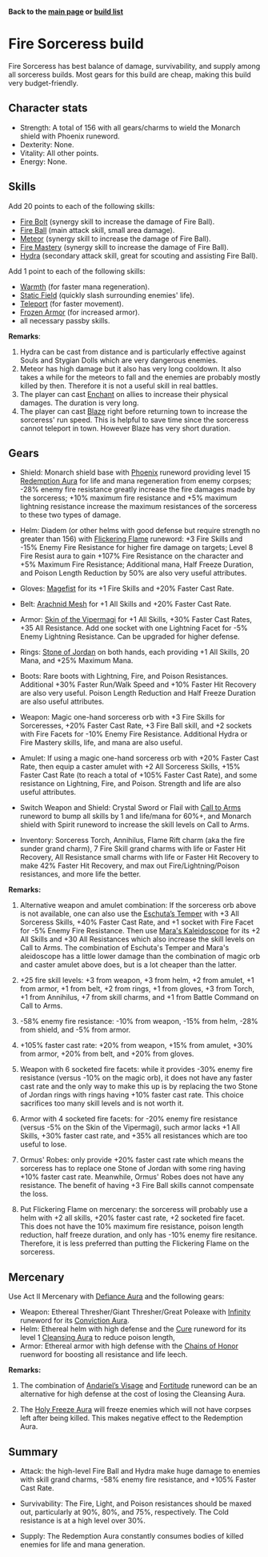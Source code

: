 <link rel="stylesheet" href="../style.css">

**Back to the [main page](~/README.html) or [build list](./build-list.html)**

# Fire Sorceress build

Fire Sorceress has best balance of damage, survivability, and supply among all sorceress builds. Most gears for this build are cheap, making this build very budget-friendly. 


## Character stats

- Strength: A total of 156 with all gears/charms to wield the Monarch shield with Phoenix runeword.
- Dexterity: None.
- Vitality: All other points.
- Energy: None.


## Skills

Add 20 points to each of the following skills:
- [Fire Bolt](https://diablo.fandom.com/wiki/Fire_Bolt_(Diablo_II)) (synergy skill to increase the damage of Fire Ball).
- [Fire Ball](https://diablo.fandom.com/wiki/Fire_Ball) (main attack skill, small area damage).
- [Meteor](https://diablo.fandom.com/wiki/Meteor_(Diablo_II)) (synergy skill to increase the damage of Fire Ball).
- [Fire Mastery](https://diablo.fandom.com/wiki/Fire_Mastery) (synergy skill to increase the damage of Fire Ball).
- [Hydra](https://diablo.fandom.com/wiki/Hydra_(Diablo_II)) (secondary attack skill, great for scouting and assisting Fire Ball).

Add 1 point to each of the following skills:
- [Warmth](https://diablo.fandom.com/wiki/Warmth) (for faster mana regeneration).
- [Static Field](https://diablo.fandom.com/wiki/Static_Field) (quickly slash surrounding enemies' life).
- [Teleport](https://diablo.fandom.com/wiki/Teleport_(Diablo_II)) (for faster movement).
- [Frozen Armor](https://diablo.fandom.com/wiki/Frozen_Armor) (for increased armor).
- all necessary passby skills.

**Remarks**: 
1. Hydra can be cast from distance and is particularly effective against Souls and Stygian Dolls which are very dangerous enemies.
2. Meteor has high damage but it also has very long cooldown. It also takes a while for the meteors to fall and the enemies are probably mostly killed by then. Therefore it is not a useful skill in real battles.
3. The player can cast [Enchant](https://diablo.fandom.com/wiki/Enchant) on allies to increase their physical damages. The duration is very long.
4. The player can cast [Blaze](https://diablo.fandom.com/wiki/Blaze) right before returning town to increase the sorceress' run speed. This is helpful to save time since the sorceress cannot teleport in town. However Blaze has very short duration.

 
## Gears
 
- Shield: Monarch shield base with [Phoenix](https://diablo.fandom.com/wiki/Phoenix_Rune_Word) runeword providing level 15 [Redemption Aura](https://diablo.fandom.com/wiki/Redemption) for life and mana regeneration from enemy corpses; -28% enemy fire resistance greatly increase the fire damages made by the sorceress; +10% maximum fire resistance and +5% maximum lightning resistance increase the maximum resistances of the sorceress to these two types of damage. 
 
- Helm: Diadem (or other helms with good defense but require strength no greater than 156) with [Flickering Flame](https://diablo.fandom.com/wiki/Flickering_Flame_Rune_Word) runeword: +3 Fire Skills and -15% Enemy Fire Resistance for higher fire damage on targets; Level 8 Fire Resist aura to gain +107% Fire Resistance on the character and +5% Maximum Fire Resistance; Additional mana, Half Freeze Duration, and Poison Length Reduction by 50% are also very useful attributes. 
 
- Gloves: [Magefist](https://diablo.fandom.com/wiki/Magefist_(Diablo_II)) for its +1 Fire Skills and +20% Faster Cast Rate. 
 
- Belt: [Arachnid Mesh](https://diablo.fandom.com/wiki/Arachnid_Mesh) for +1 All Skills and +20% Faster Cast Rate.
 
- Armor: [Skin of the Vipermagi](https://diablo.fandom.com/wiki/Skin_of_the_Vipermagi) for +1 All Skills, +30% Faster Cast Rates, +35 All Resistance. Add one socket with one Lightning Facet for -5% Enemy Lightning Resistance. Can be upgraded for higher defense.
 
- Rings: [Stone of Jordan](https://diablo.fandom.com/wiki/Stone_of_Jordan_(Diablo_II)) on both hands, each providing +1 All Skills, 20 Mana, and +25% Maximum Mana. 
 
- Boots: Rare boots with Lightning, Fire, and Poison Resistances. Additional +30% Faster Run/Walk Speed and +10% Faster Hit Recovery are also very useful. Poison Length Reduction and Half Freeze Duration are also useful attributes.
  
- Weapon: Magic one-hand sorceress orb with +3 Fire Skills for Sorceresses, +20% Faster Cast Rate, +3 Fire Ball skill, and +2 sockets with Fire Facets for -10% Enemy Fire Resistance. Additional Hydra or Fire Mastery skills, life, and mana are also useful. 
 
- Amulet: If using a magic one-hand sorceress orb with +20% Faster Cast Rate, then equip a caster amulet with +2 All Sorceress Skills, +15% Faster Cast Rate (to reach a total of +105% Faster Cast Rate), and some resistance on Lightning, Fire, and Poison. Strength and life are also useful attributes. 
 
- Switch Weapon and Shield: Crystal Sword or Flail with [Call to Arms](https://diablo.fandom.com/wiki/Call_to_Arms_Rune_Word) runeword to bump all skills by 1 and life/mana for 60%+, and Monarch shield with Spirit runeword to increase the skill levels on Call to Arms. 
 
- Inventory: Sorceress Torch, Annihilus, Flame Rift charm (aka the fire sunder grand charm), 7 Fire Skill grand charms with life or Faster Hit Recovery, All Resistance small charms with life or Faster Hit Recovery to make 42% Faster Hit Recovery, and max out Fire/Lightning/Poison resistances, and more life the better.  


**Remarks:**

1. Alternative weapon and amulet combination: If the sorceress orb above is not available, one can also use the [Eschuta’s Temper](https://diablo.fandom.com/wiki/Eschuta%27s_Temper) with +3 All Sorceress Skills, +40% Faster Cast Rate, and +1 socket with Fire Facet for -5% Enemy Fire Resistance. Then use [Mara's Kaleidoscope](https://diablo.fandom.com/wiki/Mara%27s_Kaleidoscope_(Diablo_II)) for its +2 All Skills and +30 All Resistances which also increase the skill levels on Call to Arms. The combination of Eschuta's Temper and Mara's aleidoscope has a little lower damage than the combination of magic orb and caster amulet above does, but is a lot cheaper than the latter.

2. +25 fire skill levels: +3 from weapon, +3 from helm, +2 from amulet, +1 from armor, +1 from belt, +2 from rings, +1 from gloves, +3 from Torch, +1 from Annihilus, +7 from skill charms, and +1 from Battle Command on Call to Arms.

3. -58% enemy fire resistance: -10% from weapon, -15% from helm, -28% from shield, and -5% from armor.

4. +105% faster cast rate: +20% from weapon, +15% from amulet, +30% from armor, +20% from belt, and +20% from gloves.

5. Weapon with 6 socketed fire facets: while it provides -30% enemy fire resistance (versus -10% on the magic orb), it does not have any faster cast rate and the only way to make this up is by replacing the two Stone of Jordan rings with rings having +10% faster cast rate. This choice sacrifices too many skill levels and is not worth it.

6. Armor with 4 socketed fire facets: for -20% enemy fire resistance (versus -5% on the Skin of the Vipermagi), such armor lacks +1 All Skills, +30% faster cast rate, and +35% all resistances which are too useful to lose.

7. Ormus' Robes: only provide +20% faster cast rate which means the sorceress has to replace one Stone of Jordan with some ring having +10% faster cast rate. Meanwhile, Ormus' Robes does not have any resistance. The benefit of having +3 Fire Ball skills cannot compensate the loss.

8. Put Flickering Flame on mercenary: the sorceress will probably use a helm with +2 all skills, +20% faster cast rate, +2 socketed fire facet. This does not have the 10% maximum fire resistance, poison length reduction, half freeze duration, and only has -10% enemy fire resitance. Therefore, it is less preferred than putting the Flickering Flame on the sorceress.

## Mercenary

Use Act II Mercenary with [Defiance Aura](https://diablo.fandom.com/wiki/Defiance) and the following gears:
- Weapon: Ethereal Thresher/Giant Thresher/Great Poleaxe with [Infinity](https://diablo.fandom.com/wiki/Infinity_Rune_Word) runeword for its [Conviction Aura](https://diablo.fandom.com/wiki/Conviction).
- Helm: Ethereal helm with high defense and the [Cure](https://diablo.fandom.com/wiki/Cure_Rune_Word) runeword for its level 1 [Cleansing Aura](https://diablo.fandom.com/wiki/Cleansing) to reduce poison length,
- Armor: Ethereal armor with high defense with the [Chains of Honor](https://diablo.fandom.com/wiki/Chains_of_Honor_Rune_Word) ruenword for boosting all resistance and life leech.

**Remarks:** 

1. The combination of [Andariel’s Visage](https://diablo.fandom.com/wiki/Andariel%27s_Visage_(Diablo_II)) and [Fortitude](https://diablo.fandom.com/wiki/Fortitude_Rune_Word) runeword can be an alternative for high defense at the cost of losing the Cleansing Aura.

2. The [Holy Freeze Aura](https://diablo.fandom.com/wiki/Holy_Freeze) will freeze enemies which will not have corpses left after being killed. This makes negative effect to the Redemption Aura.
 

## Summary 

- Attack: the high-level Fire Ball and Hydra make huge damage to enemies with skill grand charms, -58% enemy fire resistance, and +105% Faster Cast Rate. 
 
- Survivability: The Fire, Light, and Poison resistances should be maxed out, particularly at 90%, 80%, and 75%, respectively. The Cold resistance is at a high level over 30%.
 
- Supply: The Redemption Aura constantly consumes bodies of killed enemies for life and mana generation.
